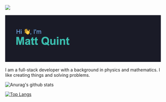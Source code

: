 ![](https://komarev.com/ghpvc/?username=mattquint111)

![alt text](./header.png)

I am a full-stack developer with a background in physics and mathematics. I like creating things and solving problems.

![Anurag's github stats](https://github-readme-stats.vercel.app/api?username=mattquint111&show_icons=true&theme=tokyonight)

[![Top Langs](https://github-readme-stats.vercel.app/api/top-langs/?username=mattquint111)](https://github.com/anuraghazra/github-readme-stats)

<!--
**mattquint111/mattquint111** is a ✨ _special_ ✨ repository because its `README.md` (this file) appears on your GitHub profile.

Here are some ideas to get you started:

- 🔭 I’m currently working on ...
- 🌱 I’m currently learning ...
- 👯 I’m looking to collaborate on ...
- 🤔 I’m looking for help with ...
- 💬 Ask me about ...
- 📫 How to reach me: ...
- 😄 Pronouns: ...
- ⚡ Fun fact: ...
-->
